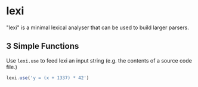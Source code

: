 # lexi

"lexi" is a minimal lexical analyser that can be used to build larger parsers.


## 3 Simple Functions


Use `lexi.use` to feed lexi an input string (e.g. the contents of a source code file.)

```js
lexi.use('y = (x + 1337) * 42') 
```


